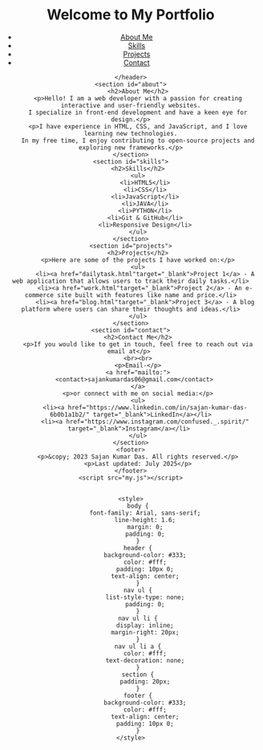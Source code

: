 <!DOCTYPE html>
<html lang="en">
<head>
    <meta charset="UTF-8">
    <meta name="viewport" content="width=device-width, initial-scale=1.0">
    <title>Portfolio</title>
</head>
<body>
    <header>
        <h1>Welcome to My Portfolio</h1>
        <nav>
            <ul>
                <li><a href="#about">About Me</a></li>
                <li><a href="#skills">Skills</a></li>
                <li><a href="#projects">Projects</a></li>
                <li><a href="#contact">Contact</a></li>
            </ul>
        </nav>
        
    </header>
    <section id="about">
        <h2>About Me</h2>
        <p>Hello! I am a web developer with a passion for creating interactive and user-friendly websites.
        I specialize in front-end development and have a keen eye for design.</p>
        <p>I have experience in HTML, CSS, and JavaScript, and I love learning new technologies.
        In my free time, I enjoy contributing to open-source projects and exploring new frameworks.</p>
    </section>
    <section id="skills">
        <h2>Skills</h2>
        <ul>
            <li>HTML5</li>
            <li>CSS</li>
            <li>JavaScript</li>
            <li>JAVA</li>
            <li>PYTHON</li>
            <li>Git & GitHub</li>
            <li>Responsive Design</li>
        </ul>
    </section>
    <section id="projects">
        <h2>Projects</h2>
        <p>Here are some of the projects I have worked on:</p>
        <ul>
            <li><a href="dailytask.html"target="_blank">Project 1</a> - A web application that allows users to track their daily tasks.</li>
            <li><a href="work.html"target="_blank">Project 2</a> - An e-commerce site built with features like name and price.</li>
            <li><a href="blog.html"target="_blank">Project 3</a> - A blog platform where users can share their thoughts and ideas.</li>
        </ul>
    </section>
    <section id="contact">
        <h2>Contact Me</h2>
        <p>If you would like to get in touch, feel free to reach out via email at</p> 
        <br><br>
        <p>Email-</p>
        <a href="mailto:">
        <contact>sajankumardas06@gmail.com</contact>  
        </a>
        <p>or connect with me on social media:</p>
        <ul>
            <li><a href="https://www.linkedin.com/in/sajan-kumar-das-6b0b1a1b2/" target="_blank">LinkedIn</a></li>
            <li><a href="https://www.instagram.com/confused._.spirit/" target="_blank">Instagram</a></li> 
        </ul>
    </section>
    <footer>
        <p>&copy; 2023 Sajan Kumar Das. All rights reserved.</p>
        <p>Last updated: July 2025</p>
    </footer>
    <script src="my.js"></script>
    

    <style>
        body {
            font-family: Arial, sans-serif;
            line-height: 1.6;
            margin: 0;
            padding: 0;
        }
        header {
            background-color: #333;
            color: #fff;
            padding: 10px 0;
            text-align: center;
        }
        nav ul {
            list-style-type: none;
            padding: 0;
        }
        nav ul li {
            display: inline;
            margin-right: 20px;
        }
        nav ul li a {
            color: #fff;
            text-decoration: none;
        }
        section {
            padding: 20px;
        }
        footer {
            background-color: #333;
            color: #fff;
            text-align: center;
            padding: 10px 0;
        }
    </style>
        

</body>
</html>
